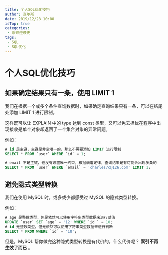 ```yaml
---
title: 个人SQL优化技巧
author: 查尔斯
date: 2019/12/28 10:00
isTop: true
categories:
 - 杂碎逆袭史
tags:
 - SQL
 - SQL优化
---
```


# 个人SQL优化技巧

<!-- more -->

## 如果确定结果只有一条，使用 LIMIT 1

我们在根据一个或多个条件查询数据时，如果确定查询结果只有一条，可以在结尾处添加 LIMIT 1 进行限制。

这样既可以让 EXPLAIN 中的 type 达到 const 类型，又可以免去担忧在程序中出现接收是单个对象却返回了一个集合对象的异常问题。

例如：

```sql
# id 是主键，主键是非空唯一的，那么不需要添加 LIMIT 进行限制
SELECT * FROM `user` WHERE `id` = 1;
```

```sql
# email 不是主键，也没有设置唯一约束，根据熵增定律，查询结果是有可能会出现多条的
SELECT * FROM `user` WHERE `email` = 'charles7c@126.com' LIMIT 1;
```

## 避免隐式类型转换

我们在使用 MySQL 时，或多或少都感受过 MySQL 的隐式类型转换。

例如：

```sql
# age 是整数类型，但是依然可以使用字符串类型数据来进行赋值
UPDATE `user` SET `age` = '12' WHERE `id ` = 10;
# id 是整数类型，但是依然可以使用字符串类型数据来进行判断
SELECT * FROM WHERE `id` = '10';
```

但是，MySQL 帮你做完这种隐式类型转换是有代价的，什么代价呢？ **索引不再生效了而已** 。